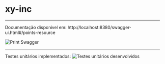 # xy-inc
*****
Documentação disponível em: 
http://localhost:8380/swagger-ui.html#/points-resource

![Print Swagger](https://i.ibb.co/1J1z6CV/imagem1.png)
**************
Testes unitários implementados:
![Testes unitários desenvolvidos](https://i.ibb.co/NpJstJ2/testes-unit-rios.png)
